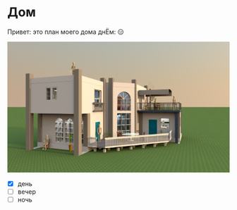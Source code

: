 # Дом
Привет: это план моего дома днЁм: :expressionless:

![](img/house_01.png)

- [x] день
- [ ] вечер
- [ ] ночь